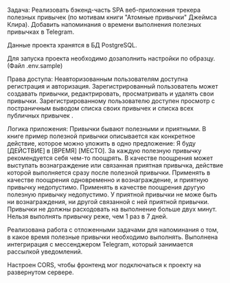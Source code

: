 Задача: 
Реализовать бэкенд-часть SPA веб-приложения трекера полезных привычек (по мотивам книги "Атомные привычки" Джеймса Клира).
Добавить напоминания о времени выполнения полезных привычках в Telegram.

Данные проекта хранятся в БД PostgreSQL.

Для запуска проекта необходимо дозаполнить настройки по образцу. (Файл .env.sample)

Права доступа: 
Неавторизованным пользователям доступна регистрация и авторизация.
Зарегистрированный пользователь может создавать привычки, редактрировать, просматривать и удалять свои привычки.
Зарегистрированному пользователю доступен просмотр с постраничным выводом списка своих привычех и списка всех публичных привычек .

Логика приложения:
Привычки бывают полезными и приятными.
В книге пример полезной привычки описывается как конкретное действие, которое можно уложить в одно предложение:
Я буду [ДЕЙСТВИЕ] в [ВРЕМЯ] [МЕСТО].
За каждую полезную привычку рекомендуется себя чем-то поощрять.
В качестве поощрения может выступать вознаграждение или связанная приятная привычка, действие которой выполняется сразу после полезной привычки.
Применять в качестве поощрения одновременно и вознаграждение, и приятную привычку недопустимо.
Применять в качестве поощрения другую полезную привычку недопустимо.
У приятной привычки не може быть ни вознаграждения, ни другой связанной с ней приятной привычки.
Привычки не должны расходовать на выполнение больше двух минут.
Нельзя выполнять привычку реже, чем 1 раз в 7 дней.

Реализована работа с отложенными задачами для напоминания о том, в какое время полезные привычки необходимо выполнять.
Выполнена интегрирация с мессенджером Telegram, который занимается рассылкой уведомлений.

Настроен CORS, чтобы фронтенд мог подключаться к проекту на развернутом сервере.
